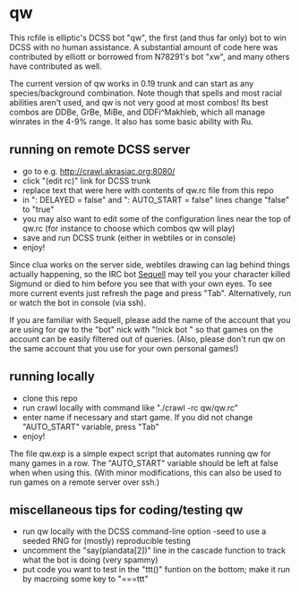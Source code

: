 # qw
This rcfile is elliptic's DCSS bot "qw", the first (and thus far only) bot
to win DCSS with no human assistance. A substantial amount of code here was
contributed by elliott or borrowed from N78291's bot "xw", and many others
have contributed as well.

The current version of qw works in 0.19 trunk and can start as any
species/background combination. Note though that spells and most racial
abilities aren't used, and qw is not very good at most combos! Its best
combos are DDBe, GrBe, MiBe, and DDFi^Makhleb, which all manage winrates
in the 4-9% range. It also has some basic ability with Ru.

## running on remote DCSS server
* go to e.g. http://crawl.akrasiac.org:8080/
* click "(edit rc)" link for DCSS trunk
* replace text that were here with contents of qw.rc file from this repo
* in ": DELAYED = false" and ": AUTO_START = false" lines change "false" to "true"
* you may also want to edit some of the configuration lines near the top
  of qw.rc (for instance to choose which combos qw will play)
* save and run DCSS trunk (either in webtiles or in console)
* enjoy!

Since clua works on the server side, webtiles drawing can lag behind things
actually happening, so the IRC bot [Sequell](https://github.com/greensnark/dcss_sequell) may tell you your character killed Sigmund or died to him before you see that with your own eyes. To see more current events just refresh the page and press "Tab". Alternatively, run or watch the bot in console (via ssh).

If you are familiar with Sequell, please add the name of the account that
you are using for qw to the "bot" nick with "!nick bot <accountname>" so
that games on the account can be easily filtered out of queries. (Also, please
don't run qw on the same account that you use for your own personal games!)

## running locally
* clone this repo
* run crawl locally with command like "./crawl -rc qw/qw.rc"
* enter name if necessary and start game. If you did not change "AUTO_START" variable, press "Tab"
* enjoy!

The file qw.exp is a simple expect script that automates running qw for many games in a row. The "AUTO_START" variable should be left at false when when using this. (With minor modifications, this can also be used to run games on a remote server over ssh.)

## miscellaneous tips for coding/testing qw
* run qw locally with the DCSS command-line option -seed <n> to use a seeded RNG for (mostly) reproducible testing
* uncomment the "say(plandata[2])" line in the cascade function to track what the bot is doing (very spammy)
* put code you want to test in the "ttt()" funtion on the bottom; make it run by macroing some key to "===ttt"
